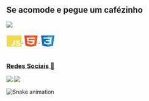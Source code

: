 ## Se acomode e pegue um cafézinho

 <div>
   <a href="https://github.com/Vitor-H-S">
   <img height="180em" src="https://camo.githubusercontent.com/d0aa2dbf59a76ac538d5492d78bb88d71023712619b4e80fd0f31434120ba289/68747470733a2f2f6769746875622d726561646d652d73746174732e76657263656c2e6170702f6170692f746f702d6c616e67732f3f757365726e616d653d5669746f722d482d53266c61796f75743d636f6d70616374266c616e67735f636f756e743d36267468656d653d73796e746877617665" data-canonical-src="https://github-readme-stats.vercel.app/api/top-langs/?username=Vitor-H-S&amp;layout=compact&amp;langs_count=6&amp;theme=synthwave" style="max-width: 100%;">
   

</div>
<div style="display: inline_block"><br>
  <img align="center" alt="Js" height="30" width="40" src="https://raw.githubusercontent.com/devicons/devicon/master/icons/javascript/javascript-plain.svg">
  <img align="center" alt="HTML" height="30" width="40" src="https://raw.githubusercontent.com/devicons/devicon/master/icons/html5/html5-original.svg">
  <img align="center" alt="CSS" height="30" width="40" src="https://raw.githubusercontent.com/devicons/devicon/master/icons/css3/css3-original.svg">
</div>
 
 <br>
 
  ### Redes Sociais 👥
 
<div> 
  <a href="https://instagram.com/vitor_hugo.mp4" target="_blank"><img src="https://img.shields.io/badge/-Instagram-%23E4405F?style=for-the-badge&logo=instagram&logoColor=white" target="_blank"></a>
  <a href = "mailto:vitor_hugoss@hotmail.com"><img src="https://img.shields.io/badge/-Hotmail-%23333?style=for-the-badge&logo=hotmail&logoColor=white" target="_blank"></a>
  
  ![Snake animation](https://github.com/Vitor-H-S/Vitor-H-S/blob/output/github-contribution-grid-snake.svg)

</div>
